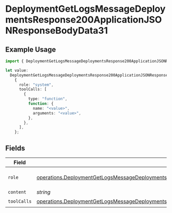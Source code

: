 # DeploymentGetLogsMessageDeploymentsResponse200ApplicationJSONResponseBodyData31

## Example Usage

```typescript
import { DeploymentGetLogsMessageDeploymentsResponse200ApplicationJSONResponseBodyData31 } from "@orq-ai/node/models/operations";

let value:
  DeploymentGetLogsMessageDeploymentsResponse200ApplicationJSONResponseBodyData31 =
    {
      role: "system",
      toolCalls: [
        {
          type: "function",
          function: {
            name: "<value>",
            arguments: "<value>",
          },
        },
      ],
    };
```

## Fields

| Field                                                                                                                                                                                                                      | Type                                                                                                                                                                                                                       | Required                                                                                                                                                                                                                   | Description                                                                                                                                                                                                                |
| -------------------------------------------------------------------------------------------------------------------------------------------------------------------------------------------------------------------------- | -------------------------------------------------------------------------------------------------------------------------------------------------------------------------------------------------------------------------- | -------------------------------------------------------------------------------------------------------------------------------------------------------------------------------------------------------------------------- | -------------------------------------------------------------------------------------------------------------------------------------------------------------------------------------------------------------------------- |
| `role`                                                                                                                                                                                                                     | [operations.DeploymentGetLogsMessageDeploymentsResponse200ApplicationJSONResponseBodyData3Role](../../models/operations/deploymentgetlogsmessagedeploymentsresponse200applicationjsonresponsebodydata3role.md)             | :heavy_check_mark:                                                                                                                                                                                                         | The role of the prompt message                                                                                                                                                                                             |
| `content`                                                                                                                                                                                                                  | *string*                                                                                                                                                                                                                   | :heavy_minus_sign:                                                                                                                                                                                                         | N/A                                                                                                                                                                                                                        |
| `toolCalls`                                                                                                                                                                                                                | [operations.DeploymentGetLogsMessageDeploymentsResponse200ApplicationJSONResponseBodyData3ToolCalls](../../models/operations/deploymentgetlogsmessagedeploymentsresponse200applicationjsonresponsebodydata3toolcalls.md)[] | :heavy_check_mark:                                                                                                                                                                                                         | N/A                                                                                                                                                                                                                        |